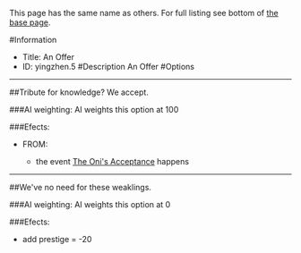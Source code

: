 This page has the same name as others. For full listing see bottom of [the base page](an_offer.md).

#Information
 - Title: An Offer
 - ID: yingzhen.5
#Description
An Offer
#Options

___
##Tribute for knowledge? We accept.

###AI weighting:
AI weights this option at 100


###Efects:<ul><li>FROM:</li><ul><li>the event [The Oni's Acceptance](../events/the_oni_s_acceptance.md) happens</li></ul></ul>

___
##We've no need for these weaklings.

###AI weighting:
AI weights this option at 0


###Efects:<ul><li>add prestige = -20</li></ul>
